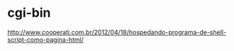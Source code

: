 cgi-bin
=======

http://www.cooperati.com.br/2012/04/18/hospedando-programa-de-shell-script-como-pagina-html/
